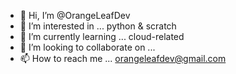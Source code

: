 - 👋 Hi, I’m @OrangeLeafDev
- 👀 I’m interested in ... python & scratch
- 🌱 I’m currently learning ... cloud-related
- 💞️ I’m looking to collaborate on ...
- 📫 How to reach me ... orangeleafdev@gmail.com

<!---
OrangeLeafDev/OrangeLeafDev is a ✨ special ✨ repository because its `README.md` (this file) appears on your GitHub profile.
You can click the Preview link to take a look at your changes.
--->
